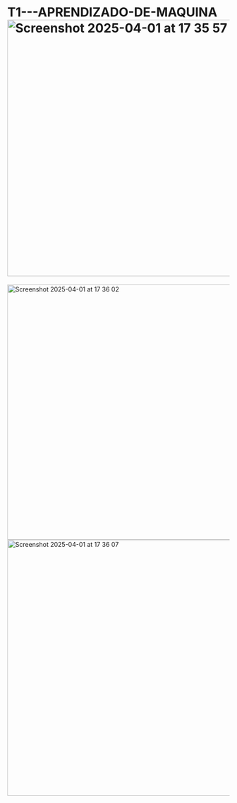 # T1---APRENDIZADO-DE-MAQUINA<img width="580" alt="Screenshot 2025-04-01 at 17 35 57" src="https://github.com/user-attachments/assets/59fc035d-ef11-4fb6-8e86-b8d3a4c840b0" />


<img width="577" alt="Screenshot 2025-04-01 at 17 36 02" src="https://github.com/user-attachments/assets/746df352-cb21-47eb-bd3b-62addab44b0a" />


<img width="579" alt="Screenshot 2025-04-01 at 17 36 07" src="https://github.com/user-attachments/assets/0189825d-6f62-48d2-8b59-8adc41521825" />
